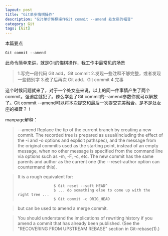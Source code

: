 ```yaml
---
layout: post  
title: "Git单步悔棋操作"  
description: "Git单步悔棋操作Git commit --amend 处女座的福音"  
category: Git
tags: [Git]  
---
```


本篇要点
``` shell
Git commit --amend
```
此命令简单来讲，就是Git的悔棋操作，我工作中最常见的场景
>1.写完一段代码 Git add，Git commit
2.发现一些注释不够完整，或者发现一些错别字
3.改了后再次 Git add，Git commit
4.完事

这个时候问题就来了，对于一个处女座来说，以上的同一件事情产生了两个commit。强迫症就犯了。辣么学会了Git commit的--amend参数你就可以解放了。Git commit --amend可以将本次提交和最后一次提交完美融合。是不是处女座的福音？！


manpage解释：
> --amend
Replace the tip of the current branch by creating a new commit. The recorded tree is prepared as usual(including the effect of the -i and -o options and explicit pathspec), and the message from the original commitis used as the starting point, instead of an empty message, when no other message is specified from the command line via options such as -m, -F, -c, etc. The new commit has the same parents and author as the current one (the --reset-author option can countermand this).

>It is a rough equivalent for:
>
>                     $ Git reset --soft HEAD^
>                     $ ... do something else to come up with the right tree ...
>                     $ Git commit -c ORIG_HEAD

>but can be used to amend a merge commit.

>You should understand the implications of rewriting history if you amend a commit that has already been published. (See the "RECOVERING FROM UPSTREAM REBASE" section in Git-rebase(1).)
